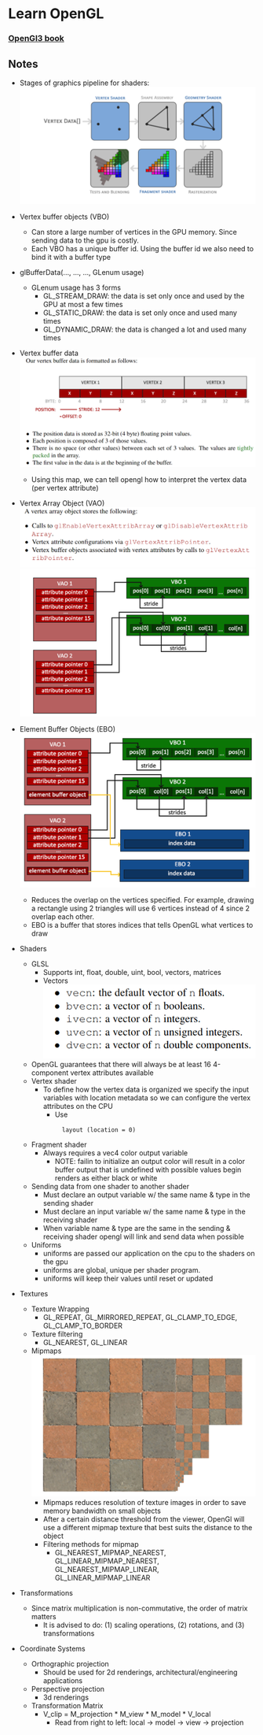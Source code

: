 # Learn OpenGL

### [OpenGl3 book](https://learnopengl.com/book/book_pdf.pdf)
## Notes
- Stages of graphics pipeline for shaders:
![image](images/opengl_graphics_pipeline_shaders.png)
-  Vertex buffer objects (VBO)
   -  Can store a large number of vertices in the GPU memory. Since sending data to the gpu is costly.
   -  Each VBO has a unique buffer id. Using the buffer id we also need to bind it with a buffer type
- glBufferData(..., ..., ..., GLenum usage)
  - GLenum usage has 3 forms
    - GL_STREAM_DRAW: the data is set only once and used by the GPU at most a few times
    - GL_STATIC_DRAW: the data is set only once and used many times
    - GL_DYNAMIC_DRAW: the data is changed a lot and used many times
- Vertex buffer data
![image](images/Vertex_buffer_data.png)
  - Using this map, we can tell opengl how to interpret the vertex data (per vertex attribute)
- Vertex Array Object (VAO)
![image](images/vao_description.png)
![image](images/vao_diagram.png)
- Element Buffer Objects (EBO)
![image](images/EBO_diagram.png)
  - Reduces the overlap on the vertices specified. For example, drawing a rectangle using 2 triangles will use 6 vertices instead of 4 since 2 overlap each other.
  - EBO is a buffer that stores indices that tells OpenGL what vertices to draw

- Shaders
  - GLSL
    - Supports int, float, double, uint, bool, vectors, matrices
    - Vectors
      ![image](images/vector_types.png)
  - OpenGL guarantees that there will always be at least 16 4-component vertex attributes available
  - Vertex shader
    - To define how the vertex data is organized we specify the input variables with location metadata so we can configure the vertex attributes on the CPU
      - Use 
        ```
          layout (location = 0)
        ```
  - Fragment shader
    - Always requires a vec4 color output variable
      - NOTE: failin to initialize an output color will result in a color buffer output that is undefined with possible values begin renders as either black or white
  - Sending data from one shader to another shader
    - Must declare an output variable w/ the same name & type in the sending shader
    - Must declare an input variable w/ the same name & type in the receiving shader
    - When variable name & type are the same in the sending & receiving shader opengl will link and send data when possible
  - Uniforms
    - uniforms are passed our application on the cpu to the shaders on the gpu
    - uniforms are global, unique per shader program.
    - uniforms will keep their values until reset or updated

- Textures
  - Texture Wrapping
    - GL_REPEAT, GL_MIRRORED_REPEAT, GL_CLAMP_TO_EDGE, GL_CLAMP_TO_BORDER
  - Texture filtering
    - GL_NEAREST, GL_LINEAR
  - Mipmaps
    ![image](images/mipmapped_texture.png)
    - Mipmaps reduces resolution of texture images in order to save memory bandwidth on small objects
    - After a certain distance threshold from the viewer, OpenGl will use a different mipmap texture that best suits the distance to the object
    - Filtering methods for mipmap
      - GL_NEAREST_MIPMAP_NEAREST, GL_LINEAR_MIPMAP_NEAREST, GL_NEAREST_MIPMAP_LINEAR, GL_LINEAR_MIPMAP_LINEAR
- Transformations
  - Since matrix multiplication is non-commutative, the order of matrix matters
    - It is advised to do: (1) scaling operations, (2) rotations, and (3) transformations
- Coordinate Systems
  - Orthographic projection
    - Should be used for 2d renderings, architectural/engineering applications
  - Perspective projection
    - 3d renderings
  - Transformation Matrix
    - V_clip = M_projection * M_view * M_model * V_local
      - Read from right to left: local -> model -> view -> projection